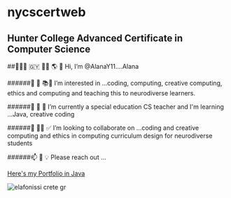 
# nycscertweb  

## Hunter College Advanced Certificate in Computer Science

##👋🏽🤓 🇬🇾 💃🏽 🌎 💝 Hi, I’m @AlanaY11....Alana

######👀 🐝 📚🧠 I’m interested in ...coding, computing, creative computing, ethics and computing and teaching this to neurodiverse learners.

######🌱 🌼 🌺 I’m currently a special education CS teacher and I'm learning ...Java, creative coding

######💞️ 👊🏽 ✅ I’m looking to collaborate on ...coding and creative computing and ethics in computing curriculum design for neurodiverse students

######📫 🤩 💡 Please reach out ...

[Here's my Portfolio in Java](https://github.com/AlanaY11/nycscertweb/blob/main/myCSPortfolio)

![elafonissi crete gr](https://user-images.githubusercontent.com/17364335/180577561-19e19c06-555f-451d-a1af-fa64e8fd6951.jpeg)
